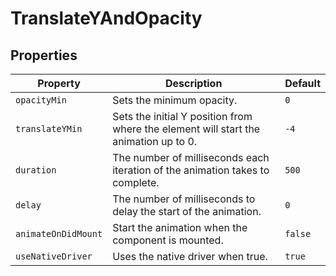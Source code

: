 # TranslateYAndOpacity

## Properties

| Property    | Description | Default |
| ----------- | ----------- | ------- |
| `opacityMin` | Sets the minimum opacity. | `0` |
| `translateYMin` | Sets the initial Y position from where the element will start the animation up to 0. | `-4` |
| `duration` | The number of milliseconds each iteration of the animation takes to complete. | `500` |
| `delay` | The number of milliseconds to delay the start of the animation. | `0` |
| `animateOnDidMount` | Start the animation when the component is mounted. | `false` |
| `useNativeDriver` | Uses the native driver when true. | `true` |